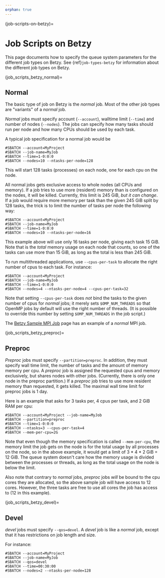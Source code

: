 ```yaml
---
orphan: true
---
```


(job-scripts-on-betzy)=

# Job Scripts on Betzy

This page documents how to specify the queue system parameters for the
different job types on Betzy. See {ref}`job-types-betzy`
for information about the different job types on Betzy.


(job_scripts_betzy_normal)=

## Normal

The basic type of job on Betzy is the *normal* job.  Most of the other
job types are "variants" of a *normal* job.

*Normal* jobs must specify account (`--account`), walltime limit
(`--time`) and number of nodes (`--nodes`).  The jobs can specify how
many tasks should run per node and how many CPUs should be used by
each task.

A typical job specification for a normal job would be

	#SBATCH --account=MyProject
	#SBATCH --job-name=MyJob
	#SBATCH --time=1-0:0:0
	#SBATCH --nodes=10 --ntasks-per-node=128

This will start 128 tasks (processes) on each node, one for each cpu on the node.

All normal jobs gets exclusive access to whole nodes (all CPUs and
memory).  If a job tries to use more (resident) memory than is
configured on the nodes, it will be killed.  Currently, this limit is
245 GiB, *but it can change*.  If a job would require more memory per
task than the given 245 GiB split by 128 tasks, the trick is to limit the
number of tasks per node the following way:

	#SBATCH --account=MyProject
	#SBATCH --job-name=MyJob
	#SBATCH --time=1-0:0:0
	#SBATCH --nodes=10 --ntasks-per-node=16

This example above will use only 16 tasks per node, giving each task 15
GiB.  Note that is the _total_ memory usage on each node that counts,
so one of the tasks can use more than 15 GiB, as long as the total is
less than 245 GiB.

To run multithreaded applications, use `--cpus-per-task` to allocate
the right number of cpus to each task.  For instance:

	#SBATCH --account=MyProject
	#SBATCH --job-name=MyJob
	#SBATCH --time=1-0:0:0
	#SBATCH --nodes=4 --ntasks-per-node=4 --cpus-per-task=32

Note that setting `--cpus-per-task` does *not* bind the tasks to the
given number of cpus for _normal_ jobs; it merely sets
`$OMP_NUM_THREADS` so that OpenMP jobs by default will use the right
number of threads.  (It is possible to override this number by setting
`$OMP_NUM_THREADS` in the job script.)

The [Betzy Sample MPI Job](betzy/betzy_sample_mpi_job.md) page has an example
of a _normal_ MPI job.


(job_scripts_betzy_preproc)=

## Preproc

_Preproc_ jobs must specify `--partition=preproc`.  In addition, they
must specify wall time limit, the number of tasks and the amount of
memory memory per cpu.  A _preproc_ job is assigned the requested cpus
and memory exclusively, but shares nodes with other jobs.  (Currently,
there is only one node in the preproc partition.)  If a
_preproc_ job tries to use more resident memory than requested, it gets
killed.  The maximal wall time limit for preproc jobs is 1 day.

Here is an example that asks for 3 tasks per, 4 cpus per
task, and 2 GiB RAM per cpu:

    #SBATCH --account=MyProject --job-name=MyJob
    #SBATCH --partition=preproc
    #SBATCH --time=1-0:0:0
    #SBATCH --ntasks=3 --cpus-per-task=4
    #SBATCH --mem-per-cpu=2G

Note that even though the memory specification is called `--mem-per-cpu`, the
memory limit the job gets on the node is for the total usage by all processes
on the node, so in the above example, it would get a limit of 3 * 4 * 2 GiB =
12 GiB. The queue system doesn't care how the memory usage is divided between
the processes or threads, as long as the total usage on the node is below the
limit.

Also note that contrary to *normal* jobs, *preproc* jobs _will_ be
bound to the cpu cores they are allocated, so the above sample job
will have access to 12 cores. However, the three tasks are free to use
all cores the job has access to (12 in this example).


(job_scripts_betzy_devel)=

## Devel

_devel_ jobs must specify `--qos=devel`.  A _devel_ job is like a _normal_
job, except that it has restrictions on job length and size.

For instance:

	#SBATCH --account=MyProject
	#SBATCH --job-name=MyJob
   	#SBATCH --qos=devel
	#SBATCH --time=00:30:00
	#SBATCH --nodes=2 --ntasks-per-node=128
